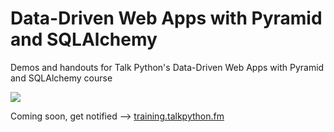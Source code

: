 # Data-Driven Web Apps with Pyramid and SQLAlchemy

Demos and handouts for Talk Python's Data-Driven Web Apps with Pyramid and SQLAlchemy course

![](https://raw.githubusercontent.com/mikeckennedy/data-driven-web-apps-with-pyramid-and-sqlalchemy/master/readme_resources/python-data-web-apps.jpg)

Coming soon, get notified --> [training.talkpython.fm](https://training.talkpython.fm/)